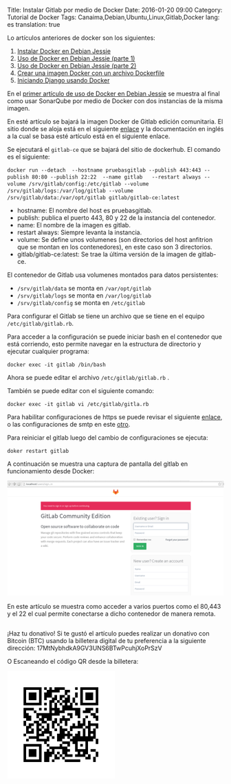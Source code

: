 Title: Instalar Gitlab por medio de Docker
Date: 2016-01-20 09:00
Category: Tutorial de Docker
Tags: Canaima,Debian,Ubuntu,Linux,Gitlab,Docker
lang: es
translation: true

Lo artículos anteriores de docker son los siguientes:

1. [Instalar Docker en Debian Jessie](https://www.seraph.to/instalar-docker-en-debian-jessie.html#instalar-docker-en-debian-jessie)  
2. [Uso de Docker en Debian Jessie (parte 1)](https://www.seraph.to/uso-de-docker-en-debian-jessie-parte-1.html#uso-de-docker-en-debian-jessie-parte-1)  
3. [Uso de Docker en Debian Jessie (parte 2)](https://www.seraph.to/uso-de-docker-en-debian-jessie-parte-2.html#uso-de-docker-en-debian-jessie-parte-2)  
4. [Crear una imagen Docker con un archivo Dockerfile](https://www.seraph.to/crear-una-imagen-docker-a-partir-de-un-archivo-dockerfile.html#crear-una-imagen-docker-a-partir-de-un-archivo-dockerfile)  
5. [Iniciando Django usando Docker](https://www.seraph.to/iniciando-django-usando-docker.html#iniciando-django-usando-docker)  

En el [primer artículo de uso de Docker en Debian Jessie](https://www.seraph.to/uso-de-docker-en-debian-jessie-parte-1.html#uso-de-docker-en-debian-jessie-parte-1) se muestra al final como usar SonarQube por medio de Docker con dos instancias de la misma imagen.


En esté artículo se bajará la imagen Docker de Gitlab edición comunitaria. El sitio donde se aloja está en el siguiente [enlace](https://hub.docker.com/r/gitlab/gitlab-ce/) y la documentación  en inglés a la cual se basa esté artículo está en el siguiente enlace.

Se ejecutará el `gitlab-ce` que se bajará del sitio de dockerhub. El comando es el siguiente:
```
docker run --detach  --hostname pruebasgitlab --publish 443:443 --publish 80:80 --publish 22:22  --name gitlab   --restart always --volume /srv/gitlab/config:/etc/gitlab --volume /srv/gitlab/logs:/var/log/gitlab --volume /srv/gitlab/data:/var/opt/gitlab gitlab/gitlab-ce:latest
```

- hostname: El nombre del host es pruebasgitlab.  
- publish: publica el puerto 443, 80 y 22 de la instancia del contenedor.  
- name: El nombre de la imagen es gitlab.  
- restart always: Siempre levanta la instancia.  
- volume: Se define unos volumenes (son directorios del host anfitrion que se montan en los contenedores), en este caso son 3 directorios.  
- gitlab/gitlab-ce:latest: Se trae la última versión de la imagen de gitlab-ce.  

El contenedor de Gitlab usa volumenes montados para datos persistentes:

- `/srv/gitlab/data` se monta en `/var/opt/gitlab`
- `/srv/gitlab/logs` se monta en `/var/log/gitlab`
- `/srv/gitlab/config` se monta en `/etc/gitlab`


Para configurar el Gitlab se tiene un archivo que se tiene en el equipo `/etc/gitlab/gitlab.rb`.

Para acceder a la configuración se puede iniciar bash en el contenedor que está corriendo, esto permite navegar en la estructura de directorio y ejecutar cualquier programa:
```
docker exec -it gitlab /bin/bash
```
Ahora se puede editar el archivo `/etc/gitlab/gitlab.rb` .

También se puede editar con el siguiente comando:
```
docker exec -it gitlab vi /etc/gitlab/gitla.rb
```
Para habilitar configuraciones de https se puede revisar el siguiente [enlace](https://gitlab.com/gitlab-org/omnibus-gitlab/blob/master/doc/settings/nginx.md#enable-https), o las configuraciones de smtp en este [otro](https://gitlab.com/gitlab-org/omnibus-gitlab/blob/master/doc/settings/smtp.md).

Para reiniciar el gitlab luego del cambio de configuraciones se ejecuta:
```
doker restart gitlab
```
A continuación se muestra una captura de pantalla del gitlab en funcionamiento desde Docker:

![](./images/instalargitlabpormediodedocker-1.png)

En este artículo se muestra como acceder a varios puertos como el 80,443 y el 22 el cual permite conectarse a dicho contenedor de manera remota.


##  ##
¡Haz tu donativo!
Si te gustó el artículo puedes realizar un donativo con Bitcoin (BTC)
usando la billetera digital de tu preferencia a la siguiente
dirección: 17MtNybhdkA9GV3UNS6BTwPcuhjXoPrSzV

O Escaneando el código QR desde la billetera:

![17MtNybhdkA9GV3UNS6BTwPcuhjXoPrSzV](./images/17MtNybhdkA9GV3UNS6BTwPcuhjXoPrSzV.png)